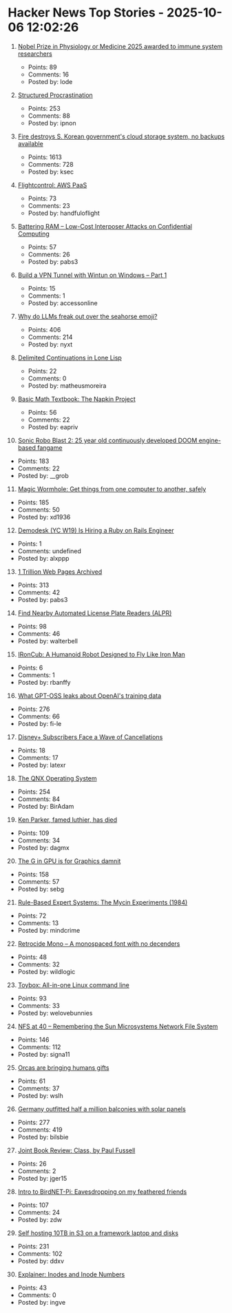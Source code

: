 # Hacker News Top Stories - 2025-10-06 12:02:26

1. [Nobel Prize in Physiology or Medicine 2025 awarded to immune system researchers](https://www.nobelprize.org/prizes/medicine/2025/press-release/)
   - Points: 89
   - Comments: 16
   - Posted by: lode

2. [Structured Procrastination](https://structuredprocrastination.com)
   - Points: 253
   - Comments: 88
   - Posted by: ipnon

3. [Fire destroys S. Korean government's cloud storage system, no backups available](https://koreajoongangdaily.joins.com/news/2025-10-01/national/socialAffairs/NIRS-fire-destroys-governments-cloud-storage-system-no-backups-available/2412936)
   - Points: 1613
   - Comments: 728
   - Posted by: ksec

4. [Flightcontrol: AWS PaaS](https://www.flightcontrol.dev/)
   - Points: 73
   - Comments: 23
   - Posted by: handfuloflight

5. [Battering RAM – Low-Cost Interposer Attacks on Confidential Computing](https://batteringram.eu/)
   - Points: 57
   - Comments: 26
   - Posted by: pabs3

6. [Build a VPN Tunnel with Wintun on Windows – Part 1](https://0xmm.in/posts/peer-to-peer-windows-part1/)
   - Points: 15
   - Comments: 1
   - Posted by: accessonline

7. [Why do LLMs freak out over the seahorse emoji?](https://vgel.me/posts/seahorse/)
   - Points: 406
   - Comments: 214
   - Posted by: nyxt

8. [Delimited Continuations in Lone Lisp](https://www.matheusmoreira.com/articles/delimited-continuations-in-lone-lisp)
   - Points: 22
   - Comments: 0
   - Posted by: matheusmoreira

9. [Basic Math Textbook: The Napkin Project](https://web.evanchen.cc/napkin.html)
   - Points: 56
   - Comments: 22
   - Posted by: eapriv

10. [Sonic Robo Blast 2: 25 year old continuously developed DOOM engine-based fangame](https://www.srb2.org/)
   - Points: 183
   - Comments: 22
   - Posted by: __grob

11. [Magic Wormhole: Get things from one computer to another, safely](https://magic-wormhole.readthedocs.io/en/latest/welcome.html)
   - Points: 185
   - Comments: 50
   - Posted by: xd1936

12. [Demodesk (YC W19) Is Hiring a Ruby on Rails Engineer](https://demodesk.com/careers)
   - Points: 1
   - Comments: undefined
   - Posted by: alxppp

13. [1 Trillion Web Pages Archived](https://blog.archive.org/trillion/)
   - Points: 313
   - Comments: 42
   - Posted by: pabs3

14. [Find Nearby Automated License Plate Readers (ALPR)](https://deflock.me/)
   - Points: 98
   - Comments: 46
   - Posted by: walterbell

15. [IRonCub: A Humanoid Robot Designed to Fly Like Iron Man](https://spectrum.ieee.org/ironcub-jet-powered-flying-robot)
   - Points: 6
   - Comments: 1
   - Posted by: rbanffy

16. [What GPT-OSS leaks about OpenAI's training data](https://fi-le.net/oss/)
   - Points: 276
   - Comments: 66
   - Posted by: fi-le

17. [Disney+ Subscribers Face a Wave of Cancellations](https://www.techbook-magazine.com/streaming/providers/disney-subscribers-face-a-wave-of-cancellations)
   - Points: 18
   - Comments: 17
   - Posted by: latexr

18. [The QNX Operating System](https://www.abortretry.fail/p/the-qnx-operating-system)
   - Points: 254
   - Comments: 84
   - Posted by: BirAdam

19. [Ken Parker, famed luthier, has died](https://kenparkerarchtops.com)
   - Points: 109
   - Comments: 34
   - Posted by: dagmx

20. [The G in GPU is for Graphics damnit](https://ut21.github.io/blog/triton.html)
   - Points: 158
   - Comments: 57
   - Posted by: sebg

21. [Rule-Based Expert Systems: The Mycin Experiments (1984)](https://www.shortliffe.net/Buchanan-Shortliffe-1984/MYCIN%20Book.htm)
   - Points: 72
   - Comments: 13
   - Posted by: mindcrime

22. [Retrocide Mono – A monospaced font with no decenders](https://geonot.github.io/retrocide-mono/)
   - Points: 48
   - Comments: 32
   - Posted by: wildlogic

23. [Toybox: All-in-one Linux command line](https://github.com/landley/toybox)
   - Points: 93
   - Comments: 33
   - Posted by: welovebunnies

24. [NFS at 40 – Remembering the Sun Microsystems Network File System](https://nfs40.online/)
   - Points: 146
   - Comments: 112
   - Posted by: signa11

25. [Orcas are bringing humans gifts](https://www.newscientist.com/article/2486216-orcas-are-bringing-humans-gifts-what-does-it-mean/)
   - Points: 61
   - Comments: 37
   - Posted by: wslh

26. [Germany outfitted half a million balconies with solar panels](https://grist.org/buildings/how-germany-outfitted-half-a-million-balconies-with-solar-panels/)
   - Points: 277
   - Comments: 419
   - Posted by: bilsbie

27. [Joint Book Review: Class, by Paul Fussell](https://www.thepsmiths.com/p/joint-review-class-by-paul-fussell)
   - Points: 26
   - Comments: 2
   - Posted by: jger15

28. [Intro to BirdNET-Pi: Eavesdropping on my feathered friends](https://hannahilea.com/blog/birdnet-intro/)
   - Points: 107
   - Comments: 24
   - Posted by: zdw

29. [Self hosting 10TB in S3 on a framework laptop and disks](https://jamesoclaire.com/2025/10/05/self-hosting-10tb-in-s3-on-a-framework-laptop-disks/)
   - Points: 231
   - Comments: 102
   - Posted by: ddxv

30. [Explainer: Inodes and Inode Numbers](https://eclecticlight.co/2025/10/04/explainer-inodes-and-inode-numbers/)
   - Points: 43
   - Comments: 0
   - Posted by: ingve

